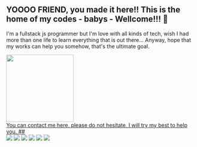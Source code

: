 ## YOOOO FRIEND, you made it here!! This is the home of my codes - babys - Wellcome!!! 👋

I'm a fullstack js programmer but I'm love with all kinds of tech, wish I had more than one life to learn everything that is out there... Anyway, hope that my works can help you somehow, that's the ultimate goal. 
<!--
**tonimercadante/tonimercadante** is a ✨ _special_ ✨ repository because its `README.md` (this file) appears on your GitHub profile.

Here are some ideas to get you started:

- 🔭 I’m currently working on ...
- 🌱 I’m currently learning ...
- 👯 I’m looking to collaborate on ...
- 🤔 I’m looking for help with ...
- 💬 Ask me about ...
- 📫 How to reach me: ...
- 😄 Pronouns: ...
- ⚡ Fun fact: ...
-->

 <div>
  <a href="https://github.com/tonimercadante">
  <img height="180em" src="https://github-readme-stats.vercel.app/api/top-langs/?username=tonimercadante&layout=compact&langs_count=7&theme=dracula"/>
</div>
 You can contact me here, please do not hesitate, I will try my best to help you.
 ## <div>
  <a href="https://www.youtube.com/channel/UCzeSs6SzMZ0278vas7rOAzw/" target="_blank"><img src="https://img.shields.io/badge/YouTube-FF0000?style=for-the-badge&logo=youtube&logoColor=white" target="_blank"></a>
  <a href="https://www.instagram.com/toni.mercadante/" target="_blank"><img src="https://img.shields.io/badge/-Instagram-%23E4405F?style=for-the-badge&logo=instagram&logoColor=white" target="_blank"></a>
 	<a href="https://www.twitch.tv/death_algo" target="_blank"><img src="https://img.shields.io/badge/Twitch-9146FF?style=for-the-badge&logo=twitch&logoColor=white" target="_blank"></a>
 <a href="https://discord.gg/pDbY76q8Qf" target="_blank"><img src="https://img.shields.io/badge/Discord-7289DA?style=for-the-badge&logo=discord&logoColor=white" target="_blank"></a> 
  <a href = "mailto:mercadanteneto@gmail.com"><img src="https://img.shields.io/badge/-Gmail-%23333?style=for-the-badge&logo=gmail&logoColor=white" target="_blank"></a>
  <a href="https://www.linkedin.com/in/antonio-mercadante-5560a919a" target="_blank"><img src="https://img.shields.io/badge/-LinkedIn-%230077B5?style=for-the-badge&logo=linkedin&logoColor=white" target="_blank"></a> 
 
 
 </div>

